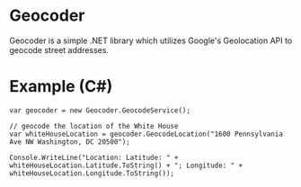 # Geocoder

Geocoder is a simple .NET library which utilizes Google's Geolocation API to geocode street addresses.

# Example (C#)

    var geocoder = new Geocoder.GeocodeService();

    // geocode the location of the White House
    var whiteHouseLocation = geocoder.GeocodeLocation("1600 Pennsylvania Ave NW Washington, DC 20500");

    Console.WriteLine("Location: Latitude: " + whiteHouseLocation.Latitude.ToString() + "; Longitude: " + whiteHouseLocation.Longitude.ToString());
